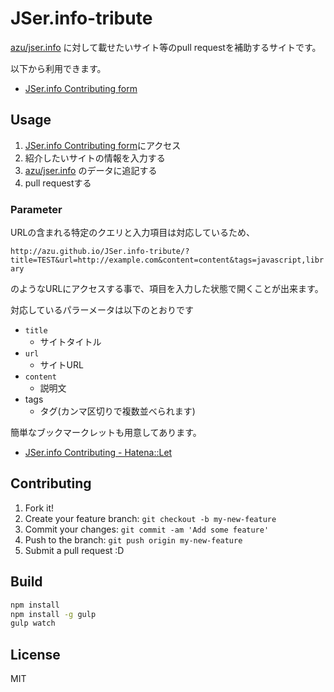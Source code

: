 # JSer.info-tribute

[azu/jser.info](https://github.com/azu/jser.info "azu/jser.info") に対して載せたいサイト等のpull requestを補助するサイトです。

以下から利用できます。

* [JSer.info Contributing form](http://azu.github.io/JSer.info-tribute/ "JSer.info Contributing form")


## Usage

1. [JSer.info Contributing form](http://azu.github.io/JSer.info-tribute/ "JSer.info Contributing form")にアクセス
2. 紹介したいサイトの情報を入力する
4. [azu/jser.info](https://github.com/azu/jser.info "azu/jser.info") のデータに追記する
5. pull requestする

### Parameter

URLの含まれる特定のクエリと入力項目は対応しているため、

`http://azu.github.io/JSer.info-tribute/?title=TEST&url=http://example.com&content=content&tags=javascript,library`

のようなURLにアクセスする事で、項目を入力した状態で開くことが出来ます。

対応しているパラーメータは以下のとおりです

* `title`
    * サイトタイトル
* `url`
    * サイトURL
* `content`
    * 説明文
* tags
    * タグ(カンマ区切りで複数並べられます)

簡単なブックマークレットも用意してあります。

* [JSer.info Contributing - Hatena::Let](http://let.hatelabo.jp/efcl/let/hJmdgKOVlstQ "JSer.info Contributing - Hatena::Let")

## Contributing

1. Fork it!
2. Create your feature branch: `git checkout -b my-new-feature`
3. Commit your changes: `git commit -am 'Add some feature'`
4. Push to the branch: `git push origin my-new-feature`
5. Submit a pull request :D

## Build

``` sh
npm install
npm install -g gulp
gulp watch
```

## License

MIT